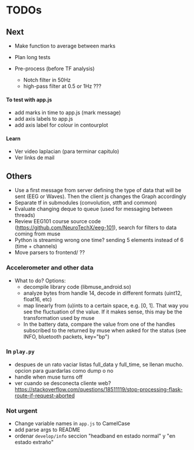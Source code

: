 # TODOs

## Next

* Make function to average between marks
* Plan long tests

* Pre-process (before TF analysis)
  + Notch filter in 50Hz
  + high-pass filter at 0.5 or 1Hz ???


#### To test with app.js
* add marks in time to app.js (mark message)
* add axis labels to app.js
* add axis label for colour in contourplot

#### Learn
* Ver video laplacian (para terminar capitulo)
* Ver links de mail


## Others
* Use a first message from server defining the type of data that will be sent (EEG or Waves). Then the client js changes the Graph accordingly
* Separate tf in submodules (convolution, sttft and common)
* Evaluate changing deque to queue (used for messaging between threads)
* Review EEG101 course source code (https://github.com/NeuroTechX/eeg-101), search for filters to data coming from muse
* Python is streaming wrong one time? sending 5 elements instead of 6 (time + channels)
* Move parsers to frontend/ ??

### Accelerometer and other data
* What to do? Options:
  + decompile library code (libmuse_android.so)
  + analyze bytes from handle 14, decode in different formats (uint12, float16, etc)
  + map linearly from (u)ints to a certain space, e.g. [0, 1]. That way you see the fluctuation of the value. If it makes sense, this may be the transformation used by muse
  + In the battery data, compare the value from one of the handles subscribed to the returned by muse when asked for the status (see INFO, bluetooth packets, key="bp")

### In `play.py`
* despues de un rato vaciar listas full_data y full_time, se llenan mucho. opcion para guardarlas como dump o no
* handle when muse turns off
* ver cuando se desconecta cliente web?  https://stackoverflow.com/questions/18511119/stop-processing-flask-route-if-request-aborted

### Not urgent
* Change variable names in `app.js` to CamelCase
* add parse args to README
* ordenar `develop/info` seccion "headband en estado normal" y "en estado extraño"
